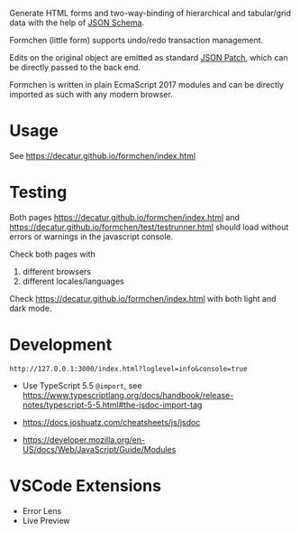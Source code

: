 Generate HTML forms and two-way-binding of hierarchical and tabular/grid data with the help of [JSON Schema](https://json-schema.org).

Formchen (little form) supports undo/redo transaction management.

Edits on the original object are emitted as standard [JSON Patch](https://tools.ietf.org/html/rfc6902),
which can be directly passed to the back end.

Formchen is written in plain EcmaScript 2017 modules and can be directly imported as such with any modern browser.


# Usage

See https://decatur.github.io/formchen/index.html

# Testing

Both pages https://decatur.github.io/formchen/index.html and https://decatur.github.io/formchen/test/testrunner.html should load without errors or warnings in the javascript console.

Check both pages with
1. different browsers
2. different locales/languages

Check https://decatur.github.io/formchen/index.html with both light and dark mode.


# Development

```
http://127.0.0.1:3000/index.html?loglevel=info&console=true
```

* Use TypeScript 5.5 `@import`, see 
https://www.typescriptlang.org/docs/handbook/release-notes/typescript-5-5.html#the-jsdoc-import-tag

* https://docs.joshuatz.com/cheatsheets/js/jsdoc
* https://developer.mozilla.org/en-US/docs/Web/JavaScript/Guide/Modules

# VSCode Extensions

* Error Lens
* Live Preview





